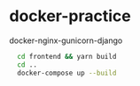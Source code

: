 # docker-practice
docker-nginx-gunicorn-django

```sh
  cd frontend && yarn build
  cd ..
  docker-compose up --build
```
